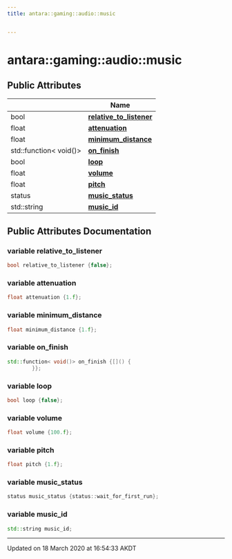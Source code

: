 ```yaml
---
title: antara::gaming::audio::music


---
```


# antara::gaming::audio::music

















## Public Attributes

|                | Name           |
| -------------- | -------------- |
| bool | **[relative_to_listener](Classes/structantara_1_1gaming_1_1audio_1_1music.md#variable-relative_to_listener)**  |
| float | **[attenuation](Classes/structantara_1_1gaming_1_1audio_1_1music.md#variable-attenuation)**  |
| float | **[minimum_distance](Classes/structantara_1_1gaming_1_1audio_1_1music.md#variable-minimum_distance)**  |
| std::function< void()> | **[on_finish](Classes/structantara_1_1gaming_1_1audio_1_1music.md#variable-on_finish)**  |
| bool | **[loop](Classes/structantara_1_1gaming_1_1audio_1_1music.md#variable-loop)**  |
| float | **[volume](Classes/structantara_1_1gaming_1_1audio_1_1music.md#variable-volume)**  |
| float | **[pitch](Classes/structantara_1_1gaming_1_1audio_1_1music.md#variable-pitch)**  |
| status | **[music_status](Classes/structantara_1_1gaming_1_1audio_1_1music.md#variable-music_status)**  |
| std::string | **[music_id](Classes/structantara_1_1gaming_1_1audio_1_1music.md#variable-music_id)**  |












## Public Attributes Documentation

### variable relative_to_listener

```cpp
bool relative_to_listener {false};
```




























### variable attenuation

```cpp
float attenuation {1.f};
```




























### variable minimum_distance

```cpp
float minimum_distance {1.f};
```




























### variable on_finish

```cpp
std::function< void()> on_finish {[]() {
        }};
```




























### variable loop

```cpp
bool loop {false};
```




























### variable volume

```cpp
float volume {100.f};
```




























### variable pitch

```cpp
float pitch {1.f};
```




























### variable music_status

```cpp
status music_status {status::wait_for_first_run};
```




























### variable music_id

```cpp
std::string music_id;
```
































-------------------------------

Updated on 18 March 2020 at 16:54:33 AKDT